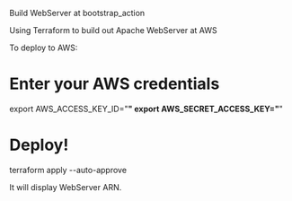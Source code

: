 Build WebServer at bootstrap_action

Using Terraform to build out Apache WebServer at AWS

To deploy to AWS:

# Enter your AWS credentials
export AWS_ACCESS_KEY_ID="****"
export AWS_SECRET_ACCESS_KEY="****"

# Deploy!
terraform apply --auto-approve

It will display WebServer ARN.
